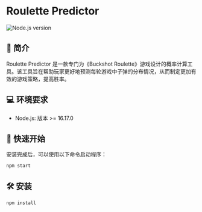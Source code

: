 # Roulette Predictor

![Node.js version](https://img.shields.io/badge/node-%3E%3D%2016.17.0-brightgreen)

## 🎲 简介
Roulette Predictor 是一款专门为《Buckshot Roulette》游戏设计的概率计算工具。该工具旨在帮助玩家更好地预测每轮游戏中子弹的分布情况，从而制定更加有效的游戏策略，提高胜率。

## 💻 环境要求
- Node.js: 版本 >= 16.17.0

## 🚀 快速开始
安装完成后，可以使用以下命令启动程序：
```bash
npm start
```
## 🛠 安装
```bash
npm install
```
